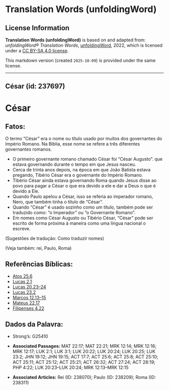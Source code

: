 # Translation Words (unfoldingWord)

## License Information

**Translation Words (unfoldingWord)** is based on and adapted from: _unfoldingWord® Translation Words_, [unfoldingWord](https://unfoldingword.org/utw), 2022, which is licensed under a [CC BY-SA 4.0 license](https://creativecommons.org/licenses/by-sa/4.0/legalcode.en).

This markdown version (created `2025-10-09`) is provided under the same license.



--------------------------------

## César (id: 237697)

César
=====

Fatos:
------

O termo “César” era o nome ou título usado por muitos dos governantes do Império Romano. Na Bíblia, esse nome se refere a três diferentes governantes romanos.

* O primeiro governante romano chamado César foi “César Augusto”. que estava governando durante o tempo em que Jesus nasceu.
* Cerca de trinta anos depois, na época em que João Batista estava pregando, Tibério César era o governante do Império Romano.
* Tibério César ainda estava governando Roma quando Jesus disse ao povo para pagar a César o que era devido a ele e dar a Deus o que é devido a Ele.
* Quando Paulo apelou a César, isso se referia ao imperador romano, Nero, que também tinha o título de “César”.
* Quando “César” é usado sozinho como um título, também pode ser traduzido como: “o Imperador” ou “o Governante Romano”.
* Em nomes como César Augusto ou Tibério César, “César” pode ser escrito de forma próxima à maneira como uma língua nacional o escreve.

(Sugestões de tradução: Como traduzir nomes)

(Veja também: rei, Paulo, Roma)

Referências Bíblicas:
---------------------

* [Atos 25\.6](https://ref.ly/Acts25:6)
* [Lucas 2\.1](https://ref.ly/Luke2:1)
* [Lucas 20\.23–24](https://ref.ly/Luke20:23-Luke20:24)
* [Lucas 23\.2](https://ref.ly/Luke23:2)
* [Marcos 12\.13–15](https://ref.ly/Mark12:13-Mark12:15)
* [Mateus 22\.17](https://ref.ly/Matt22:17)
* [Filipenses 4\.22](https://ref.ly/Phil4:22)

Dados da Palavra:
-----------------

* Strong’s: G25410

* **Associated Passages:** MAT 22:17; MAT 22:21; MRK 12:14; MRK 12:16; MRK 12:17; LUK 2:1; LUK 3:1; LUK 20:22; LUK 20:24; LUK 20:25; LUK 23:2; JHN 19:12; JHN 19:15; ACT 17:7; ACT 25:6; ACT 25:8; ACT 25:10; ACT 25:11; ACT 25:12; ACT 25:21; ACT 26:32; ACT 27:24; ACT 28:19; PHP 4:22; LUK 20:23–LUK 20:24; MRK 12:13–MRK 12:15
* **Associated Articles:** Rei (ID: 238070); Paulo (ID: 238209); Roma (ID: 238311)

